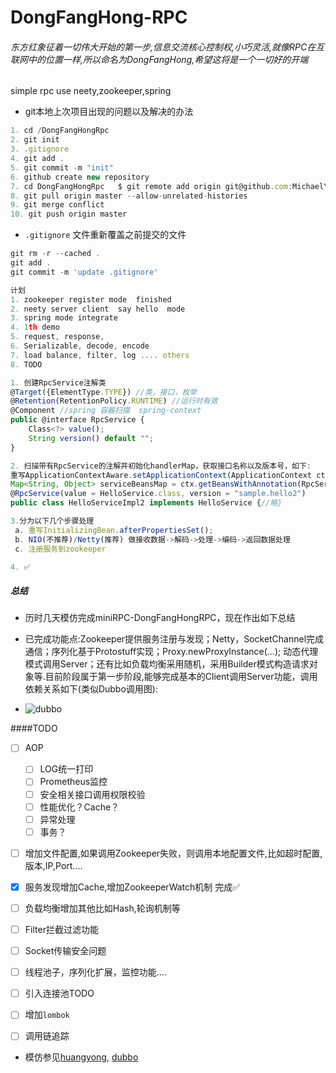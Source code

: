 # DongFangHong-RPC 
###### 东方红象征着一切伟大开始的第一步,信息交流核心控制权,小巧灵活,就像RPC在互联网中的位置一样,所以命名为DongFangHong,希望这将是一个一切好的开端
simple rpc use neety,zookeeper,spring

- git本地上次项目出现的问题以及解决的办法

```js
1. cd /DongFangHongRpc 
2. git init
3. .gitignore
4. git add .
5. git commit -m "init"
6. github create new repository
7. cd DongFangHongRpc   $ git remote add origin git@github.com:MichaelYgZhang/DongFangHongRpc.git
8. git pull origin master --allow-unrelated-histories
9. git merge conflict
10. git push origin master
```

- `.gitignore` 文件重新覆盖之前提交的文件

```js
git rm -r --cached .
git add .
git commit -m 'update .gitignore'
```


```js
计划
1. zookeeper register mode  finished
2. neety server client  say hello  mode
3. spring mode integrate
4. 1th demo
5. request, response, 
6. Serializable, decode, encode
7. load balance, filter, log .... others
8. TODO
```

```js
1. 创建RpcService注解类
@Target({ElementType.TYPE})	//类，接口，枚举
@Retention(RetentionPolicy.RUNTIME)	//运行时有效
@Component //spring 容器扫描  spring-context
public @interface RpcService {
    Class<?> value();
    String version() default "";
}

2. 扫描带有RpcService的注解并初始化handlerMap，获取接口名称以及版本号，如下:
重写ApplicationContextAware.setApplicationContext(ApplicationContext ctx)
Map<String, Object> serviceBeansMap = ctx.getBeansWithAnnotation(RpcService.class);
@RpcService(value = HelloService.class, version = "sample.hello2")
public class HelloServiceImpl2 implements HelloService {//略}

3.分为以下几个步骤处理
 a. 重写InitializingBean.afterPropertiesSet();
 b. NIO(不推荐)/Netty(推荐) 做接收数据->解码->处理->编码->返回数据处理
 c. 注册服务到zookeeper 

4. ✅
```

##### 总结
- 历时几天模仿完成miniRPC-DongFangHongRPC，现在作出如下总结
- 已完成功能点:Zookeeper提供服务注册与发现；Netty，SocketChannel完成通信；序列化基于Protostuff实现；Proxy.newProxyInstance(...); 动态代理模式调用Server；还有比如负载均衡采用随机，采用Builder模式构造请求对象等.目前阶段属于第一步阶段,能够完成基本的Client调用Server功能，调用依赖关系如下(类似Dubbo调用图):

-  ![dubbo](http://dubbo.apache.org/img/architecture.png)

####TODO 
- [ ] AOP  
	- [ ] LOG统一打印
 	- [ ] Prometheus监控
 	- [ ] 安全相关接口调用权限校验
 	- [ ] 性能优化？Cache？
 	- [ ] 异常处理
 	- [ ] 事务？
- [ ] 增加文件配置,如果调用Zookeeper失败，则调用本地配置文件,比如超时配置,版本,IP,Port....
- [x] 服务发现增加Cache,增加ZookeeperWatch机制 完成✅
- [ ] 负载均衡增加其他比如Hash,轮询机制等
- [ ] Filter拦截过滤功能
- [ ] Socket传输安全问题
- [ ] 线程池子，序列化扩展，监控功能....
- [ ] 引入连接池TODO
- [ ] 增加`lombok`
- [ ] 调用链追踪
	
	
	
	
- 模仿参见[huangyong](https://gitee.com/huangyong/rpc), [dubbo](https://github.com/alibaba/dubbo)
